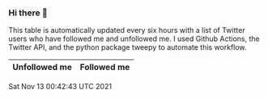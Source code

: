 ### Hi there 👋

This table is automatically updated every six hours with a list of Twitter users who have followed me and unfollowed me. I used Github Actions, the Twitter API, and the python package tweepy to automate this workflow.

| Unfollowed me |  Followed me |
| --- | --- |
Sat Nov 13 00:42:43 UTC 2021
